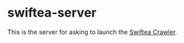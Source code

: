 # swiftea-server

This is the server for asking to launch the [Swiftea Crawler](https://github.com/Swiftea/Crawler).
